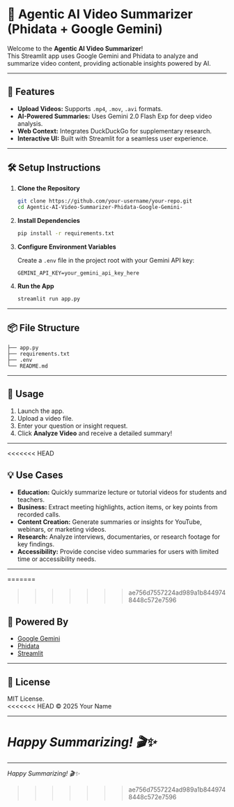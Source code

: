 # 🎥 Agentic AI Video Summarizer (Phidata + Google Gemini)

Welcome to the **Agentic AI Video Summarizer**!  
This Streamlit app uses Google Gemini and Phidata to analyze and summarize video content, providing actionable insights powered by AI.

---

## 🚀 Features

- **Upload Videos:** Supports `.mp4`, `.mov`, `.avi` formats.
- **AI-Powered Summaries:** Uses Gemini 2.0 Flash Exp for deep video analysis.
- **Web Context:** Integrates DuckDuckGo for supplementary research.
- **Interactive UI:** Built with Streamlit for a seamless user experience.

---

## 🛠️ Setup Instructions

1. **Clone the Repository**
    ```bash
    git clone https://github.com/your-username/your-repo.git
    cd Agentic-AI-Video-Summarizer-Phidata-Google-Gemini-
    ```

2. **Install Dependencies**
    ```bash
    pip install -r requirements.txt
    ```

3. **Configure Environment Variables**

    Create a `.env` file in the project root with your Gemini API key:
    ```
    GEMINI_API_KEY=your_gemini_api_key_here
    ```

4. **Run the App**
    ```bash
    streamlit run app.py
    ```

---

## 📦 File Structure

```
├── app.py
├── requirements.txt
├── .env
└── README.md
```

---

## 📝 Usage

1. Launch the app.
2. Upload a video file.
3. Enter your question or insight request.
4. Click **Analyze Video** and receive a detailed summary!

---

<<<<<<< HEAD
## 💡 Use Cases

- **Education:** Quickly summarize lecture or tutorial videos for students and teachers.
- **Business:** Extract meeting highlights, action items, or key points from recorded calls.
- **Content Creation:** Generate summaries or insights for YouTube, webinars, or marketing videos.
- **Research:** Analyze interviews, documentaries, or research footage for key findings.
- **Accessibility:** Provide concise video summaries for users with limited time or accessibility needs.

---

=======
>>>>>>> ae756d7557224ad989a1b8449748448c572e7596
## 🤖 Powered By

- [Google Gemini](https://ai.google.dev/)
- [Phidata](https://phidata.com/)
- [Streamlit](https://streamlit.io/)

---

## 📄 License

MIT License.  
<<<<<<< HEAD
© 2025 Your Name

---

*Happy Summarizing! 🎬✨*
=======

---

*Happy Summarizing! 🎬✨*
>>>>>>> ae756d7557224ad989a1b8449748448c572e7596
